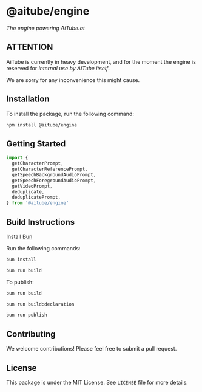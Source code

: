 # @aitube/engine

*The engine powering AiTube.at*

## ATTENTION

AiTube is currently in heavy development, and for the moment
the engine is reserved for *internal use by AiTube itself*.

We are sorry for any inconvenience this might cause.

## Installation

To install the package, run the following command:

```bash
npm install @aitube/engine
```

## Getting Started

```typescript
import {
  getCharacterPrompt,
  getCharacterReferencePrompt,
  getSpeechBackgroundAudioPrompt,
  getSpeechForegroundAudioPrompt,
  getVideoPrompt,
  deduplicate,
  deduplicatePrompt,
} from '@aitube/engine'

```

## Build Instructions

Install [Bun](https://bun.sh/)

Run the following commands:

```bash
bun install

bun run build
```

To publish:

```bash
bun run build

bun run build:declaration

bun run publish
```

## Contributing

We welcome contributions! Please feel free to submit a pull request.

## License

This package is under the MIT License. See `LICENSE` file for more details.
